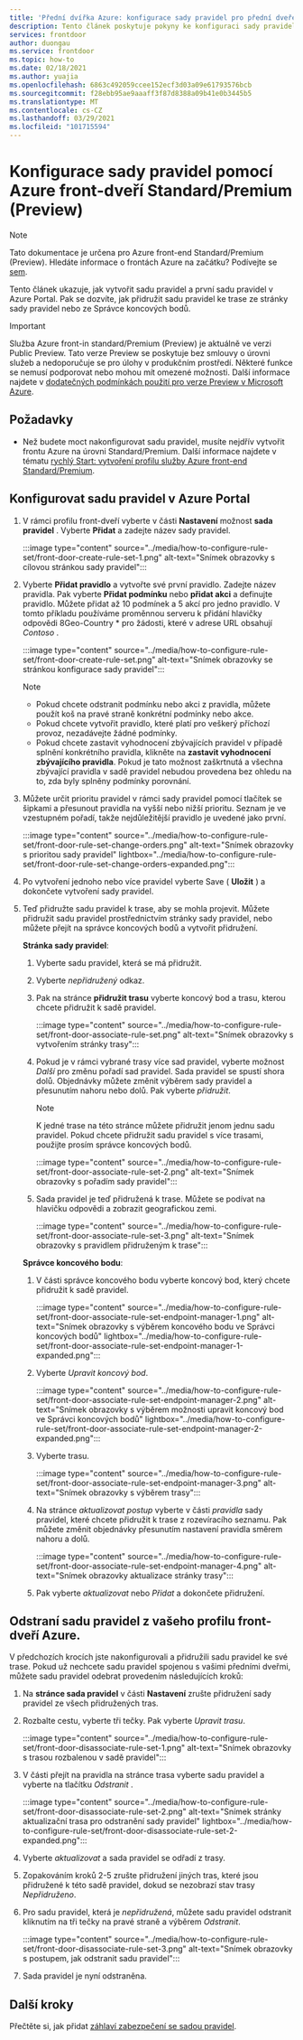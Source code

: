 ```yaml
---
title: 'Přední dvířka Azure: konfigurace sady pravidel pro přední dveře'
description: Tento článek poskytuje pokyny ke konfiguraci sady pravidel.
services: frontdoor
author: duongau
ms.service: frontdoor
ms.topic: how-to
ms.date: 02/18/2021
ms.author: yuajia
ms.openlocfilehash: 6863c492059ccee152ecf3d03a09e61793576bcb
ms.sourcegitcommit: f28ebb95ae9aaaff3f87d8388a09b41e0b3445b5
ms.translationtype: MT
ms.contentlocale: cs-CZ
ms.lasthandoff: 03/29/2021
ms.locfileid: "101715594"
---
```

# <a name="configure-a-rule-set-with-azure-front-door-standardpremium-preview"></a>Konfigurace sady pravidel pomocí Azure front-dveří Standard/Premium (Preview)

> [!Note]
> Tato dokumentace je určena pro Azure front-end Standard/Premium (Preview). Hledáte informace o frontách Azure na začátku? Podívejte se [sem](../front-door-overview.md).

Tento článek ukazuje, jak vytvořit sadu pravidel a první sadu pravidel v Azure Portal. Pak se dozvíte, jak přidružit sadu pravidel ke trase ze stránky sady pravidel nebo ze Správce koncových bodů.

> [!IMPORTANT]
> Služba Azure front-in standard/Premium (Preview) je aktuálně ve verzi Public Preview.
> Tato verze Preview se poskytuje bez smlouvy o úrovni služeb a nedoporučuje se pro úlohy v produkčním prostředí. Některé funkce se nemusí podporovat nebo mohou mít omezené možnosti.
> Další informace najdete v [dodatečných podmínkách použití pro verze Preview v Microsoft Azure](https://azure.microsoft.com/support/legal/preview-supplemental-terms/).

## <a name="prerequisites"></a>Požadavky

* Než budete moct nakonfigurovat sadu pravidel, musíte nejdřív vytvořit frontu Azure na úrovni Standard/Premium. Další informace najdete v tématu [rychlý Start: vytvoření profilu služby Azure front-end Standard/Premium](create-front-door-portal.md).

## <a name="configure-rule-set-in-azure-portal"></a>Konfigurovat sadu pravidel v Azure Portal

1. V rámci profilu front-dveří vyberte v části **Nastavení** možnost **sada pravidel** . Vyberte **Přidat** a zadejte název sady pravidel.

   :::image type="content" source="../media/how-to-configure-rule-set/front-door-create-rule-set-1.png" alt-text="Snímek obrazovky s cílovou stránkou sady pravidel":::
    
1. Vyberte **Přidat pravidlo** a vytvořte své první pravidlo. Zadejte název pravidla. Pak vyberte **Přidat podmínku** nebo **přidat akci** a definujte pravidlo. Můžete přidat až 10 podmínek a 5 akcí pro jedno pravidlo. V tomto příkladu používáme proměnnou serveru k přidání hlavičky odpovědi 8Geo-Country * pro žádosti, které v adrese URL obsahují *Contoso* .

   :::image type="content" source="../media/how-to-configure-rule-set/front-door-create-rule-set.png" alt-text="Snímek obrazovky se stránkou konfigurace sady pravidel":::
    
    > [!NOTE]
    > * Pokud chcete odstranit podmínku nebo akci z pravidla, můžete použít koš na pravé straně konkrétní podmínky nebo akce.
    > * Pokud chcete vytvořit pravidlo, které platí pro veškerý příchozí provoz, nezadávejte žádné podmínky.
    > * Pokud chcete zastavit vyhodnocení zbývajících pravidel v případě splnění konkrétního pravidla, klikněte na **zastavit vyhodnocení zbývajícího pravidla**. Pokud je tato možnost zaškrtnutá a všechna zbývající pravidla v sadě pravidel nebudou provedena bez ohledu na to, zda byly splněny podmínky porovnání.  

1. Můžete určit prioritu pravidel v rámci sady pravidel pomocí tlačítek se šipkami a přesunout pravidla na vyšší nebo nižší prioritu. Seznam je ve vzestupném pořadí, takže nejdůležitější pravidlo je uvedené jako první.

   :::image type="content" source="../media/how-to-configure-rule-set/front-door-rule-set-change-orders.png" alt-text="Snímek obrazovky s prioritou sady pravidel" lightbox="../media/how-to-configure-rule-set/front-door-rule-set-change-orders-expanded.png":::

1. Po vytvoření jednoho nebo více pravidel vyberte Save ( **Uložit** ) a dokončete vytvoření sady pravidel.

1. Teď přidružte sadu pravidel k trase, aby se mohla projevit. Můžete přidružit sadu pravidel prostřednictvím stránky sady pravidel, nebo můžete přejít na správce koncových bodů a vytvořit přidružení.
 
    **Stránka sady pravidel**: 
    
    1. Vyberte sadu pravidel, která se má přidružit.
    
    1. Vyberte *nepřidružený* odkaz.
     

    1. Pak na stránce **přidružit trasu** vyberte koncový bod a trasu, kterou chcete přidružit k sadě pravidel. 
    
        :::image type="content" source="../media/how-to-configure-rule-set/front-door-associate-rule-set.png" alt-text="Snímek obrazovky s vytvořením stránky trasy":::    
        
    1. Pokud je v rámci vybrané trasy více sad pravidel, vyberte možnost *Další* pro změnu pořadí sad pravidel. Sada pravidel se spustí shora dolů. Objednávky můžete změnit výběrem sady pravidel a přesunutím nahoru nebo dolů. Pak vyberte *přidružit*.
    
        > [!Note]
        > K jedné trase na této stránce můžete přidružit jenom jednu sadu pravidel. Pokud chcete přidružit sadu pravidel s více trasami, použijte prosím správce koncových bodů.
    
        :::image type="content" source="../media/how-to-configure-rule-set/front-door-associate-rule-set-2.png" alt-text="Snímek obrazovky s pořadím sady pravidel":::
    
    1. Sada pravidel je teď přidružená k trase. Můžete se podívat na hlavičku odpovědi a zobrazit geografickou zemi.
    
        :::image type="content" source="../media/how-to-configure-rule-set/front-door-associate-rule-set-3.png" alt-text="Snímek obrazovky s pravidlem přidruženým k trase":::

   **Správce koncového bodu**: 
    
    1. V části správce koncového bodu vyberte koncový bod, který chcete přidružit k sadě pravidel.
    
        :::image type="content" source="../media/how-to-configure-rule-set/front-door-associate-rule-set-endpoint-manager-1.png" alt-text="Snímek obrazovky s výběrem koncového bodu ve Správci koncových bodů" lightbox="../media/how-to-configure-rule-set/front-door-associate-rule-set-endpoint-manager-1-expanded.png":::

    1. Vyberte *Upravit koncový bod*.  
    
        :::image type="content" source="../media/how-to-configure-rule-set/front-door-associate-rule-set-endpoint-manager-2.png" alt-text="Snímek obrazovky s výběrem možnosti upravit koncový bod ve Správci koncových bodů" lightbox="../media/how-to-configure-rule-set/front-door-associate-rule-set-endpoint-manager-2-expanded.png":::

    1. Vyberte trasu. 
    
         :::image type="content" source="../media/how-to-configure-rule-set/front-door-associate-rule-set-endpoint-manager-3.png" alt-text="Snímek obrazovky s výběrem trasy":::
    
    1. Na stránce *aktualizovat postup* vyberte v části *pravidla* sady pravidel, které chcete přidružit k trase z rozevíracího seznamu. Pak můžete změnit objednávky přesunutím nastavení pravidla směrem nahoru a dolů. 
    
        :::image type="content" source="../media/how-to-configure-rule-set/front-door-associate-rule-set-endpoint-manager-4.png" alt-text="Snímek obrazovky aktualizace stránky trasy":::
    
    1. Pak vyberte *aktualizovat* nebo *Přidat* a dokončete přidružení.

## <a name="delete-a-rule-set-from-your-azure-front-door-profile"></a>Odstraní sadu pravidel z vašeho profilu front-dveří Azure.

V předchozích krocích jste nakonfigurovali a přidružili sadu pravidel ke své trase. Pokud už nechcete sadu pravidel spojenou s vašimi předními dveřmi, můžete sadu pravidel odebrat provedením následujících kroků:

1. Na **stránce sada pravidel** v části **Nastavení** zrušte přidružení sady pravidel ze všech přidružených tras.

1. Rozbalte cestu, vyberte tři tečky. Pak vyberte *Upravit trasu*.

   :::image type="content" source="../media/how-to-configure-rule-set/front-door-disassociate-rule-set-1.png" alt-text="Snímek obrazovky s trasou rozbalenou v sadě pravidel":::

1. V části přejít na pravidla na stránce trasa vyberte sadu pravidel a vyberte na tlačítku *Odstranit* . 

   :::image type="content" source="../media/how-to-configure-rule-set/front-door-disassociate-rule-set-2.png" alt-text="Snímek stránky aktualizační trasa pro odstranění sady pravidel" lightbox="../media/how-to-configure-rule-set/front-door-disassociate-rule-set-2-expanded.png":::

1. Vyberte *aktualizovat* a sada pravidel se odřadí z trasy.

1. Zopakováním kroků 2-5 zrušte přidružení jiných tras, které jsou přidružené k této sadě pravidel, dokud se nezobrazí stav trasy *Nepřidruženo*.

1. Pro sadu pravidel, která je *nepřidružená*, můžete sadu pravidel odstranit kliknutím na tři tečky na pravé straně a výběrem *Odstranit*. 

   :::image type="content" source="../media/how-to-configure-rule-set/front-door-disassociate-rule-set-3.png" alt-text="Snímek obrazovky s postupem, jak odstranit sadu pravidel":::

1. Sada pravidel je nyní odstraněna.

## <a name="next-steps"></a>Další kroky

Přečtěte si, jak přidat [záhlaví zabezpečení se sadou pravidel](how-to-add-security-headers.md).
